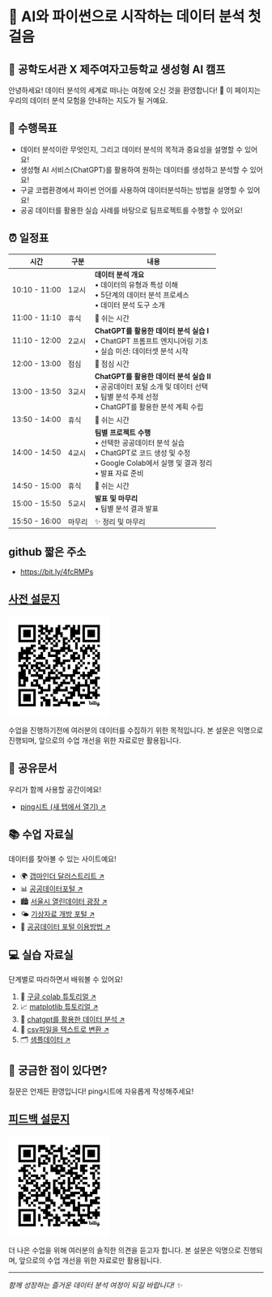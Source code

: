 
# 🌈 AI와 파이썬으로 시작하는 데이터 분석 첫걸음
## 🏫 공학도서관 X 제주여자고등학교 생성형 AI 캠프 

안녕하세요! 데이터 분석의 세계로 떠나는 여정에 오신 것을 환영합니다! 🎉
이 페이지는 우리의 데이터 분석 모험을 안내하는 지도가 될 거예요. 

## 🎯 수행목표
- 데이터 분석이란 무엇인지, 그리고 데이터 분석의 목적과 중요성을 설명할 수 있어요!
- 생성형 AI 서비스(ChatGPT)를 활용하여 원하는 데이터를 생성하고 분석할 수 있어요!
- 구글 코랩환경에서 파이썬 언어를 사용하여 데이터분석하는 방법을 설명할 수 있어요!
- 공공 데이터를 활용한 실습 사례를 바탕으로 팀프로젝트를 수행할 수 있어요!

## ⏰ 일정표

| 시간 | 구분 | 내용 |
|------|------|------|
| 10:10 - 11:00 | 1교시 | **데이터 분석 개요** <br> • 데이터의 유형과 특성 이해 <br> • 5단계의 데이터 분석 프로세스 <br> • 데이터 분석 도구 소개 |
| 11:00 - 11:10 | 휴식 | 🌱 쉬는 시간 |
| 11:10 - 12:00 | 2교시 | **ChatGPT를 활용한 데이터 분석 실습 I** <br> • ChatGPT 프롬프트 엔지니어링 기초 <br> • 실습 미션: 데이터셋 분석 시작 |
| 12:00 - 13:00 | 점심 | 🍱 점심 시간 |
| 13:00 - 13:50 | 3교시 | **ChatGPT를 활용한 데이터 분석 실습 II** <br> • 공공데이터 포털 소개 및 데이터 선택 <br> • 팀별 분석 주제 선정 <br> • ChatGPT를 활용한 분석 계획 수립 |
| 13:50 - 14:00 | 휴식 | 🌱 쉬는 시간 |
| 14:00 - 14:50 | 4교시 | **팀별 프로젝트 수행** <br> • 선택한 공공데이터 분석 실습 <br> • ChatGPT로 코드 생성 및 수정 <br> • Google Colab에서 실행 및 결과 정리 <br> • 발표 자료 준비 |
| 14:50 - 15:00 | 휴식 | 🌱 쉬는 시간 |
| 15:00 - 15:50 | 5교시 | **발표 및 마무리** <br> • 팀별 분석 결과 발표 |
| 15:50 - 16:00 | 마무리 | ✨ 정리 및 마무리 |

## github 짧은 주소
- https://bit.ly/4fcRMPs

## [사전 설문지](https://docs.google.com/forms/d/e/1FAIpQLScz40YqBAJPhlMyNzJHDC5vyrxyAFj21ANOEs5A2BqO39R0aQ/viewform?usp=sf_link) 
<img src="./img/bit.ly_3YW2KTN.png" width="200" height="200">

수업을 진행하기전에 여러분의 데이터를 수집하기 위한 목적입니다. 
본 설문은 익명으로 진행되며, 앞으로의 수업 개선을 위한 자료로만 활용됩니다.

## 📝 공유문서
우리가 함께 사용할 공간이에요!
- [ping시트 (새 탭에서 열기) ↗️](https://docs.google.com/spreadsheets/d/19VgUC-RAhRi0JZ4DrBbeMeXp1-U-i71FxPX91sNXs7I/edit?usp=drive_link)

## 📚 수업 자료실 
데이터를 찾아볼 수 있는 사이트예요!
- 🌍 [갭마인더 달러스트리트 ↗️](https://www.gapminder.org/dollar-street)
- 📊 [공공데이터포털 ↗️](https://data.seoul.go.kr/)
- 🏙️ [서울시 열린데이터 광장 ↗️](https://data.seoul.go.kr/)
- 🌤️ [기상자료 개방 포털 ↗️](https://data.kma.go.kr/)
- 📖 [공공데이터 포털 이용방법 ↗️](https://drive.google.com/file/d/14ebJcaZWkL5Hrzxz5jtOdgjWifT0jvrb/view?usp=drive_link)

## 💻 실습 자료실 
단계별로 따라하면서 배워볼 수 있어요!
1. 🔰 [구글 colab 튜토리얼 ↗️](https://colab.research.google.com/drive/1P5HzDdWG86M0WwvymqhhgEupiQv-xmdt?usp=drive_link)
2. 📈 [matplotlib 튜토리얼 ↗️](https://colab.research.google.com/drive/1EzfvZhmCgtN3FQy5NzeTcZgxc62SU6Wc)
3. 🤖 [chatgpt를 활용한 데이터 분석 ↗️](https://colab.research.google.com/drive/1IUP9wARyWTW56ac90AnFQFJjzeMxSQuE)
4. 📄 [csv파일을 텍스트로 변환 ↗️](https://colab.research.google.com/drive/1mJ6brx1jXyn95DAp2YGDLmoqlHzFfo6p)
5. 🗂️ [샘플데이터 ↗️](https://drive.google.com/file/d/1PiSORvIL8Cnr1m8CEjih6J04rH6PBfFC/view?usp=drive_link)

## 🤔 궁금한 점이 있다면?
질문은 언제든 환영입니다! ping시트에 자유롭게 작성해주세요! 

## [피드백 설문지](https://docs.google.com/forms/d/e/1FAIpQLSe5UPzOvqzcqynV2eSg7lwsPJKHBfpPo3Scx2nW__GcLJuJDA/viewform?usp=sf_link)
<img src="./img/bit.ly_3CvJAv2.png" width="200" height="200">

더 나은 수업을 위해 여러분의 솔직한 의견을 듣고자 합니다.
본 설문은 익명으로 진행되며, 앞으로의 수업 개선을 위한 자료로만 활용됩니다.


---
*함께 성장하는 즐거운 데이터 분석 여정이 되길 바랍니다! ✨*